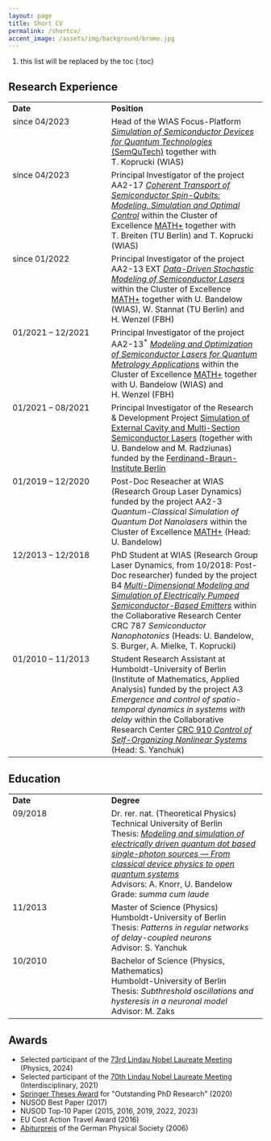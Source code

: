 ```yaml
---
layout: page
title: Short CV
permalink: /shortcv/
accent_image: /assets/img/background/bromo.jpg
---
```


<style type="text/css">
	td {
		vertical-align: top;
	}
	img.logo {
		height: 64px;
		margin-top: 20px;
		margin-right: 20px;
		margin-bottom: 10px;
	}
</style>


1. this list will be replaced by the toc
{:toc}



## Research Experience


<table width="100%">
	<tr>
		<td width="180px"><b>Date</b></td>
		<td><b>Position</b></td>
	</tr>
	<tr>
		<td>since 04/2023</td>
		<td>Head of the WIAS Focus-Platform <a href="https://www.wias-berlin.de/research/fps/fp2" target="_blank"><i>Simulation of Semiconductor Devices for Quantum Technologies</i> (SemQuTech)</a> together with T.&nbsp;Koprucki (WIAS)
		<!--<br />
		<img src="/assets/img/logos/wias.svg" class="logo"/>
		-->
		</td>
	</tr>
	<tr>
		<td>since 04/2023</td>
		<td>Principal Investigator of the project AA2-17 <a href="https://mathplus.de/research-2/application-areas/aa2-materials-light-devices/aa2-17/" target="_blank"><i>Coherent Transport of Semiconductor Spin-Qubits: Modeling, Simulation and Optimal Control</i></a> within the Cluster of Excellence <a href="http://www.mathplus.de" target="_blank">MATH+</a> together with T.&nbsp;Breiten (TU Berlin) and T.&nbsp;Koprucki (WIAS)
		<!--<br />
		<img src="/assets/img/logos/mathplus.svg" class="logo"/>
		<img src="/assets/img/logos/wias.svg" class="logo"/>
		<img src="/assets/img/logos/tu_berlin.svg" class="logo"/>
		-->
		</td>
	</tr>
	<tr>
		<td>since 01/2022</td>
		<td>Principal Investigator of the project AA2-13 EXT <a href="https://mathplus.de/research-2/application-areas/aa2-materials-light-devices/aa2-13/" target="_blank"><i>Data-Driven Stochastic Modeling of Semiconductor Lasers</i></a> within the Cluster of Excellence <a href="http://www.mathplus.de" target="_blank">MATH+</a> together with U.&nbsp;Bandelow (WIAS), W.&nbsp;Stannat (TU Berlin) and H.&nbsp;Wenzel (FBH)
		<!--<br />
		<img src="/assets/img/logos/mathplus.svg" class="logo"/>
		<img src="/assets/img/logos/wias.svg" class="logo"/>
		<img src="/assets/img/logos/tu_berlin.svg" class="logo"/>
		<img src="/assets/img/logos/fbh.svg" class="logo"/>
		-->
		</td>
	</tr>
	<tr>
		<td>01/2021 &ndash; 12/2021</td>
		<td>Principal Investigator of the project AA2-13<sup>&ast;</sup> <a href="https://mathplus.de/research-2/application-areas/aa2-materials-light-devices/aa2-13/" target="_blank"><i>Modeling and Optimization of Semiconductor Lasers for Quantum Metrology Applications</i></a> within the Cluster of Excellence <a href="http://www.mathplus.de" target="_blank">MATH+</a> together with U.&nbsp;Bandelow (WIAS) and H.&nbsp;Wenzel (FBH)
		<!--<br />
		<img src="/assets/img/logos/mathplus.svg" class="logo"/>
		<img src="/assets/img/logos/wias.svg" class="logo"/>
		<img src="/assets/img/logos/fbh.svg" class="logo"/>
		-->
		</td>        
	</tr>
	<tr>
		<td>01/2021 &ndash; 08/2021</td>
		<td>Principal Investigator of the Research &amp; Development Project <a href="https://www.wias-berlin.de/projects/SECMSSL/" target="_blank">Simulation of External Cavity and Multi-Section Semiconductor Lasers</a> (together with U.&nbsp;Bandelow and M.&nbsp;Radziunas) funded by the <a href="https://www.fbh-berlin.de" target="_blank">Ferdinand-Braun-Institute Berlin</a>
		<!--<br />
		<img src="/assets/img/logos/wias.svg" class="logo"/>
		<img src="/assets/img/logos/fbh.svg" class="logo"/>
		-->
		</td>
	</tr>
	<tr>
		<td>01/2019 &ndash; 12/2020</td>
		<td>Post-Doc Reseacher at WIAS (Research Group Laser Dynamics) 
        funded by the project AA2-3 <i>Quantum-Classical Simulation of Quantum Dot Nanolasers</i> within the Cluster of Excellence <a href="http://www.mathplus.de" target="_blank">MATH+</a> (Head: U.&nbsp;Bandelow)
		<!--<br />
		<img src="/assets/img/logos/mathplus.svg" class="logo"/>
		<img src="/assets/img/logos/wias.svg" class="logo"/>
		-->
		</td>
	</tr>
	<tr>
		<td>12/2013 &ndash; 12/2018</td>
		<td>PhD Student at WIAS (Research Group Laser Dynamics, from 10/2018: Post-Doc researcher) funded by the project B4 <i><a href="https://www.wias-berlin.de/projects/sfb787-b4" target="_blank">Multi-Dimensional Modeling and Simulation of Electrically Pumped Semiconductor-Based Emitters</a></i> within the Collaborative Research Center CRC 787 <i>Semiconductor Nanophotonics</i> (Heads: U.&nbsp;Bandelow, S.&nbsp;Burger, A.&nbsp;Mielke, T.&nbsp;Koprucki)
		<!--
		<br />
		<img src="/assets/img/logos/sfb787.svg" class="logo"/>
		<img src="/assets/img/logos/wias.svg" class="logo"/>
		<img src="/assets/img/logos/zib.svg" class="logo"/>
		-->
		</td>
	</tr>
	<tr>
		<td>01/2010 &ndash; 11/2013</td>
		<td>Student Research Assistant at Humboldt-University of Berlin (Institute of Mathematics, Applied Analysis) funded by the project A3 <i>Emergence and control of spatio-temporal dynamics in systems with delay</i> within the Collaborative Research Center <a href="https://www.tu.berlin/itp/sfb910" target="_blank">CRC 910 <i>Control of Self-Organizing Nonlinear Systems</i></a> (Head: S.&nbsp;Yanchuk)
		<!--<br />
		<img src="/assets/img/logos/sfb910.png" class="logo"/>
		<img src="/assets/img/logos/hu_berlin.svg" class="logo"/>
		-->
		</td>
	</tr>
</table>



## Education

<table width="100%">
	<tr>
		<td width="180px"><b>Date</b></td>
		<td><b>Degree</b></td>
	</tr>
	<tr>
		<td>09/2018</td>
		<td>Dr. rer. nat. (Theoretical Physics)<br />
			Technical University of Berlin<br />
			Thesis: <a href="http://dx.doi.org/10.14279/depositonce-7516" target="_blank"><i>Modeling and simulation of electrically driven quantum dot based single-photon sources &mdash; From classical device physics to open quantum systems</i></a><br />
            Advisors: A.&nbsp;Knorr, U.&nbsp;Bandelow<br />
			Grade: <i>summa cum laude</i>
			<!--<br />
			<img src="/assets/img/logos/tu_berlin.svg" class="logo"/>
			-->
		</td>		
	</tr>
	<tr>
		<td>11/2013</td>
		<td>Master of Science (Physics)<br />
			Humboldt-University of Berlin<br />
			Thesis: <i>Patterns in regular networks of delay-coupled neurons</i><br />
            Advisor: S.&nbsp;Yanchuk
			<!--<br />
			<img src="/assets/img/logos/hu_berlin.svg" class="logo"/>
			-->
		</td>
	</tr>
	<tr>
		<td>10/2010</td>
		<td>Bachelor of Science (Physics, Mathematics)<br />
			Humboldt-University of Berlin<br />
			Thesis: <i>Subthreshold oscillations and hysteresis in a neuronal model</i><br />
            Advisor: M.&nbsp;Zaks
			<!--<br />
			<img src="/assets/img/logos/hu_berlin.svg" class="logo"/>
			-->			
		</td>
	</tr>
</table>



## Awards

<ul>
	<li>Selected participant of the <a href="https://www.lindau-nobel.org/" target="_blank">73rd Lindau Nobel Laureate Meeting</a>
		(Physics, 2024)</li>
	<li>Selected participant of the <a href="https://www.lindau-nobel.org/" target="_blank">70th Lindau Nobel Laureate Meeting</a>
		(Interdisciplinary, 2021)</li>
	<li><a href="https://www.springer.com/gp/book/9783030395421" target="_blank">Springer Theses Award</a> for "Outstanding PhD
		Research" (2020)</li>
	<li>NUSOD Best Paper (2017)</li>
	<li>NUSOD Top-10 Paper (2015, 2016, 2019, 2022, 2023)</li>
	<li>EU Cost Action Travel Award (2016)</li>
	<li><a href="https://www.dpg-physik.de/auszeichnungen/dpg-preise/abiturpreis/" target="_blank">Abiturpreis</a> of the German
		Physical Society (2006)</li>
</ul>
